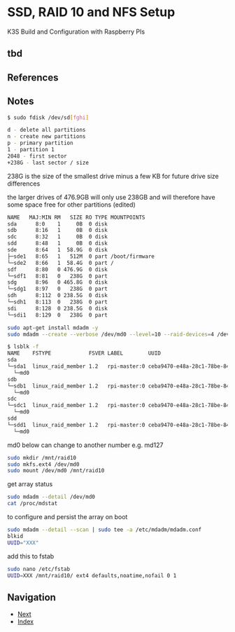# SSD, RAID 10 and NFS Setup

K3S Build and Configuration with Raspberry PIs

## tbd

## References

## Notes

```bash
$ sudo fdisk /dev/sd[fghi]

d - delete all partitions
n - create new partitions
p - primary partition
1 - partition 1
2048 - first sector
+238G - last sector / size
```

238G is the size of the smallest drive minus a few KB for future drive size differences

the larger drives of 476.9GB will only use 238GB and will therefore have some space free for other partitions (edited)

```bash
NAME   MAJ:MIN RM   SIZE RO TYPE MOUNTPOINTS
sda      8:0    1     0B  0 disk 
sdb      8:16   1     0B  0 disk 
sdc      8:32   1     0B  0 disk 
sdd      8:48   1     0B  0 disk 
sde      8:64   1  58.9G  0 disk 
├─sde1   8:65   1   512M  0 part /boot/firmware
└─sde2   8:66   1  58.4G  0 part /
sdf      8:80   0 476.9G  0 disk 
└─sdf1   8:81   0   238G  0 part 
sdg      8:96   0 465.8G  0 disk 
└─sdg1   8:97   0   238G  0 part 
sdh      8:112  0 238.5G  0 disk 
└─sdh1   8:113  0   238G  0 part 
sdi      8:128  0 238.5G  0 disk 
└─sdi1   8:129  0   238G  0 part 

sudo apt-get install mdadm -y
sudo mdadm --create --verbose /dev/md0 --level=10 --raid-devices=4 /dev/sd[a-d]1

$ lsblk -f
NAME    FSTYPE            FSVER LABEL        UUID                                 FSAVAIL FSUSE% MOUNTPOINTS
sda                                                                                              
└─sda1  linux_raid_member 1.2   rpi-master:0 ceba9470-e48a-28c1-78be-847e9551e41c                
  └─md0                                                                                          
sdb                                                                                              
└─sdb1  linux_raid_member 1.2   rpi-master:0 ceba9470-e48a-28c1-78be-847e9551e41c                
  └─md0                                                                                          
sdc                                                                                              
└─sdc1  linux_raid_member 1.2   rpi-master:0 ceba9470-e48a-28c1-78be-847e9551e41c                
  └─md0                                                                                          
sdd                                                                                              
└─sdd1  linux_raid_member 1.2   rpi-master:0 ceba9470-e48a-28c1-78be-847e9551e41c                
  └─md0  
```

md0 below can change to another number e.g. md127

```bash
sudo mkdir /mnt/raid10
sudo mkfs.ext4 /dev/md0
sudo mount /dev/md0 /mnt/raid10
```

get array status

```bash
sudo mdadm --detail /dev/md0
cat /proc/mdstat
```

to configure and persist the array on boot

```bash
sudo mdadm --detail --scan | sudo tee -a /etc/mdadm/mdadm.conf
blkid
UUID="XXX"
```

add this to fstab

```bash
sudo nano /etc/fstab
UUID=XXX /mnt/raid10/ ext4 defaults,noatime,nofail 0 1
```

## Navigation

- [Next](./k3s-install.md)
- [Index](./README.md)
